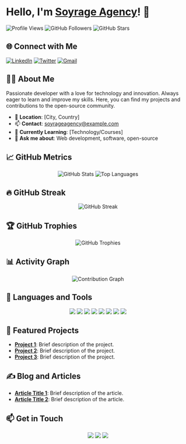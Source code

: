 # Hello, I'm [Soyrage Agency](https://github.com/soyrageagency)! 👋

![Profile Views](https://komarev.com/ghpvc/?username=soyrageagency&color=blueviolet)
![GitHub Followers](https://img.shields.io/github/followers/soyrageagency?style=social)
![GitHub Stars](https://img.shields.io/github/stars/soyrageagency?style=social)

## 🌐 Connect with Me
[![LinkedIn](https://img.shields.io/badge/-LinkedIn-blue?style=flat&logo=Linkedin&logoColor=white)](https://linkedin.com/in/soyrageagency)
[![Twitter](https://img.shields.io/badge/-Twitter-blue?style=flat&logo=Twitter&logoColor=white)](https://twitter.com/soyrageagency)
[![Gmail](https://img.shields.io/badge/-Gmail-red?style=flat&logo=Gmail&logoColor=white)](mailto:soyrageagency@example.com)

## 🧑‍💻 About Me
Passionate developer with a love for technology and innovation. Always eager to learn and improve my skills. Here, you can find my projects and contributions to the open-source community.

- 📍 **Location**: [City, Country]
- 📫 **Contact**: [soyrageagency@example.com](mailto:soyrageagency@example.com)
- 🌱 **Currently Learning**: [Technology/Courses]
- 💬 **Ask me about**: Web development, software, open-source

## 📈 GitHub Metrics
<p align="center">
  <img src="https://github-readme-stats.vercel.app/api?username=soyrageagency&show_icons=true&theme=radical" alt="GitHub Stats" />
  <img src="https://github-readme-stats.vercel.app/api/top-langs/?username=soyrageagency&layout=compact&theme=radical" alt="Top Languages" />
</p>

## 🔥 GitHub Streak
<p align="center">
  <img src="https://streak-stats.demolab.com/?user=soyrageagency&theme=radical" alt="GitHub Streak" />
</p>

## 🏆 GitHub Trophies
<p align="center">
  <img src="https://github-profile-trophy.vercel.app/?username=soyrageagency&theme=onedark" alt="GitHub Trophies" />
</p>

## 📊 Activity Graph
<p align="center">
  <img src="https://activity-graph.herokuapp.com/graph?username=soyrageagency&theme=react-dark" alt="Contribution Graph" />
</p>

## 🚀 Languages and Tools
<p align="center">
  <img src="https://img.shields.io/badge/-HTML5-E34F26?style=flat&logo=html5&logoColor=white" />
  <img src="https://img.shields.io/badge/-CSS3-1572B6?style=flat&logo=css3&logoColor=white" />
  <img src="https://img.shields.io/badge/-JavaScript-F7DF1E?style=flat&logo=javascript&logoColor=black" />
  <img src="https://img.shields.io/badge/-React-61DAFB?style=flat&logo=react&logoColor=black" />
  <img src="https://img.shields.io/badge/-Node.js-339933?style=flat&logo=node.js&logoColor=white" />
  <img src="https://img.shields.io/badge/-Python-3776AB?style=flat&logo=python&logoColor=white" />
  <img src="https://img.shields.io/badge/-Git-F05032?style=flat&logo=git&logoColor=white" />
  <img src="https://img.shields.io/badge/-Docker-2496ED?style=flat&logo=docker&logoColor=white" />
</p>

## 🌟 Featured Projects
- [**Project 1**](https://github.com/soyrageagency/project1): Brief description of the project.
- [**Project 2**](https://github.com/soyrageagency/project2): Brief description of the project.
- [**Project 3**](https://github.com/soyrageagency/project3): Brief description of the project.

## ✍️ Blog and Articles
- [**Article Title 1**](https://blog.example.com/article1): Brief description of the article.
- [**Article Title 2**](https://blog.example.com/article2): Brief description of the article.

## 📫 Get in Touch
<p align="center">
  <a href="https://linkedin.com/in/soyrageagency"><img src="https://img.shields.io/badge/-LinkedIn-blue?style=flat&logo=Linkedin&logoColor=white" /></a>
  <a href="https://twitter.com/soyrageagency"><img src="https://img.shields.io/badge/-Twitter-blue?style=flat&logo=Twitter&logoColor=white" /></a>
  <a href="mailto:soyrageagency@example.com"><img src="https://img.shields.io/badge/-Gmail-red?style=flat&logo=Gmail&logoColor=white" /></a>
</p>
